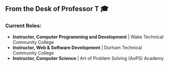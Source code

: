## From the Desk of Professor T 🎓

### Current Roles:
* **Instructor, Computer Programming and Development** | Wake Technical Community College
* **Instructor, Web & Software Development** | Durham Technical Community College
* **Instructor, Computer Science** | Art of Problem Solving (AoPS) Academy

<!--
**rtillies/rtillies** is a ✨ _special_ ✨ repository because its `README.md` (this file) appears on your GitHub profile.

Here are some ideas to get you started:

- 🔭 I’m currently working on ...
- 🌱 I’m currently learning ...
- 👯 I’m looking to collaborate on ...
- 🤔 I’m looking for help with ...
- 💬 Ask me about ...
- 📫 How to reach me: ...
- 😄 Pronouns: ...
- ⚡ Fun fact: ...
-->
